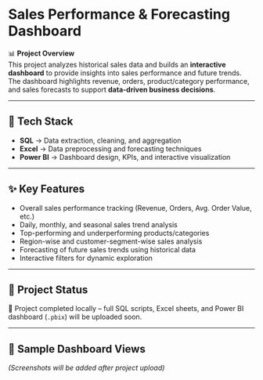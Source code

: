 # Sales Performance & Forecasting Dashboard

📊 **Project Overview**  
This project analyzes historical sales data and builds an **interactive dashboard** to provide insights into sales performance and future trends.  
The dashboard highlights revenue, orders, product/category performance, and sales forecasts to support **data-driven business decisions**.

---

## 🔧 Tech Stack
- **SQL** → Data extraction, cleaning, and aggregation  
- **Excel** → Data preprocessing and forecasting techniques  
- **Power BI** → Dashboard design, KPIs, and interactive visualization  

---

## ✨ Key Features
- Overall sales performance tracking (Revenue, Orders, Avg. Order Value, etc.)  
- Daily, monthly, and seasonal sales trend analysis  
- Top-performing and underperforming products/categories  
- Region-wise and customer-segment-wise sales analysis  
- Forecasting of future sales trends using historical data  
- Interactive filters for dynamic exploration  

---

## 📂 Project Status
🚀 Project completed locally – full SQL scripts, Excel sheets, and Power BI dashboard (`.pbix`) will be uploaded soon.  

---

## 📸 Sample Dashboard Views
*(Screenshots will be added after project upload)*  
